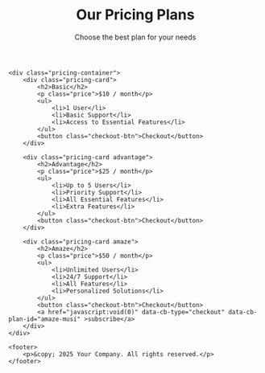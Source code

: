 <!DOCTYPE html>
<html lang="en">
<head>
    <meta charset="UTF-8">
    <meta name="viewport" content="width=device-width, initial-scale=1.0">
    <title>Pricing Plans</title>
    <link rel="stylesheet" href="style.css">
    <script src="https://js.chargebee.com/v2/chargebee.js" data-cb-site="solutions-int-test" ></script>
</head>
<body>
    <header>
        <h1>Our Pricing Plans</h1>
        <p>Choose the best plan for your needs</p>
    </header>

    <div class="pricing-container">
        <div class="pricing-card">
            <h2>Basic</h2>
            <p class="price">$10 / month</p>
            <ul>
                <li>1 User</li>
                <li>Basic Support</li>
                <li>Access to Essential Features</li>
            </ul>
            <button class="checkout-btn">Checkout</button>
        </div>

        <div class="pricing-card advantage">
            <h2>Advantage</h2>
            <p class="price">$25 / month</p>
            <ul>
                <li>Up to 5 Users</li>
                <li>Priority Support</li>
                <li>All Essential Features</li>
                <li>Extra Features</li>
            </ul>
            <button class="checkout-btn">Checkout</button>
        </div>

        <div class="pricing-card amaze">
            <h2>Amaze</h2>
            <p class="price">$50 / month</p>
            <ul>
                <li>Unlimited Users</li>
                <li>24/7 Support</li>
                <li>All Features</li>
                <li>Personalized Solutions</li>
            </ul>
            <button class="checkout-btn">Checkout</button>
            <a href="javascript:void(0)" data-cb-type="checkout" data-cb-plan-id="amaze-musi" >subscribe</a>
        </div>
    </div>

    <footer>
        <p>&copy; 2025 Your Company. All rights reserved.</p>
    </footer>
</body>
</html>
